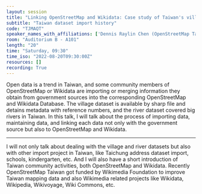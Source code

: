 ```yaml
---
layout: session
title: "Linking OpenStreetMap and Wikidata: Case study of Taiwan's villages and river dataset"
subtitle: "Taiwan dataset import history"
code: "TJMAQT"
speaker_names_with_affiliations: ['Dennis Raylin Chen (OpenStreetMap Taiwan)']
room: "Auditorium B - A101"
length: "20"
time: "Saturday, 09:30"
time_iso: "2022-08-20T09:30:00Z"
resources: []
recording: True
---
```


Open data is a trend in Taiwan, and some community members of OpenStreetMap or Wikidata are importing or merging information they obtain from government sources into the corresponding OpenStreetMap and Wikidata Database. The village dataset is available by sharp file and detains metadata with reference numbers, and the river dataset covered big rivers in Taiwan. In this talk, I will talk about the process of importing data, maintaining data, and linking each data not only with the government source but also to OpenStreetMap and Wikidata.

<hr>

I will not only talk about dealing with the village and river datasets but also with other import project in Taiwan, like Taichung address dataset import, schools, kindergarten, etc. And I will also have a short introduction of Taiwan community activities, both OpenStreetMap and Wikidata. Recently OpenStreetMap Taiwan got funded by Wikimedia Foundation to improve Taiwan mapping data and also Wikimedia related projects like Wikidata, Wikipedia, Wikivoyage, Wiki Commons, etc.

